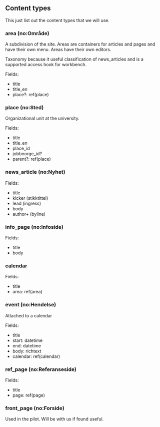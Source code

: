 ## Content types

This just list out the content types that we will use.

### area (no:Område)

A subdivision of the site.  Areas are containers for articles and pages and
have their own menu.  Areas have their own editors.

Taxonomy because it useful classification of news_articles and is a 
supported access hook for workbench.

Fields:

* title
* title_en
* place?: ref(place)

### place (no:Sted)

Organizational unit at the university.

Fields:

* title
* title\_en
* place\_id
* jobbnorge\_id?
* parent?: ref(place)

### news_article (no:Nyhet)

Fields:

* title
* kicker (stikktittel)
* lead (ingress)
* body
* author+ (byline)

### info_page (no:Infoside)

Fields:

* title
* body

### calendar

Fields:

* title
* area: ref(area)

### event (no:Hendelse)

Attached to a calendar

Fields:

* title
* start: datetime
* end: datetime
* body: richtext
* calendar: ref(calendar)

### ref_page (no:Referanseside)

Fields:

* title
* page: ref(page)

### front_page (no:Forside)

Used in the pilot.  Will be with us if found useful.

